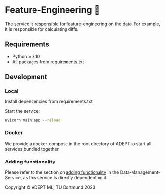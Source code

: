 # Feature-Engineering 🔎

The service is responsible for feature-engineering on the data. For example, it is responsible for calculating diffs.

## Requirements

+ Python ≥ 3.10
+ All packages from requirements.txt

## Development

### Local

Install dependencies from requirements.txt

Start the service:

```sh
uvicorn main:app --reload
```

### Docker

We provide a docker-compose in the root directory of ADEPT to start all services bundled together.

### Adding functionality

Please refer to the section
on [adding functionality](https://github.com/Adept-ML/Data-Management/tree/main#adding-functionality) in the
Data-Management-Service, as this service is directly dependent on it.

Copyright © ADEPT ML, TU Dortmund 2023
